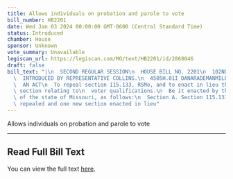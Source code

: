 ```yaml
---
title: Allows individuals on probation and parole to vote
bill_number: HB2201
date: Wed Jan 03 2024 00:00:00 GMT-0600 (Central Standard Time)
status: Introduced
chamber: House
sponsor: Unknown
vote_summary: Unavailable
legiscan_url: https://legiscan.com/MO/text/HB2201/id/2868046
draft: false
bill_text: "|\n  SECOND REGULAR SESSION\n  HOUSE BILL NO. 2201\n  102ND GENERAL ASSEMBLY\n\
  \  INTRODUCED BY REPRESENTATIVE COLLINS.\n  4505H.01I DANARADEMANMILLER,ChiefClerk\n\
  \  AN ACT\n  To repeal section 115.133, RSMo, and to enact in lieu thereof one new\
  \ section relating to\n  voter qualifications.\n  Be it enacted by the General Assembly\
  \ of the state of Missouri, as follows:\n  Section A. Section 115.133, RSMo, is\
  \ repealed and one new section enacted in lieu"
---
```

Allows individuals on probation and parole to vote

---

## Read Full Bill Text

You can view the full text [here](https://legiscan.com/MO/text/HB2201/id/2868046).
